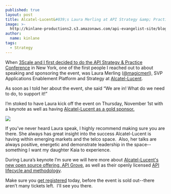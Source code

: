 ```yaml
---
published: true
layout: post
title: Alcatel-Lucent&#039;s Laura Merling at API Strategy &amp; Practice
image: >-
  http://kinlane-productions2.s3.amazonaws.com/api-evangelist-site/blog/laura-merling.jpeg
author:
  name: kinlane
tags:
  - Strategy
---
```

When [3Scale and I first decided to do the API Strategy & Practice Conference](/2012/10/20/the-right-partnership-for-the-api-strategy--practice-conference/) in New York, one of the first people I reached out to about speaking and sponsoring the event, was Laura Merling ([@magicmerl](https://twitter.com/magicmerl)), SVP Applications Enablement Platform and Strategy at [Alcatel-Lucent](https://www.alcatel-lucent.com/open-api-platform/).

As soon as I told her about the event, she said “We are in! What do we need to do, to support it!”

I’m stoked to have Laura kick off the event on Thursday, November 1st with a keynote as well as having [Alcatel-Lucent as a gold sponsor.](http://www.apistrategyconference.com/sponsors.php)

[![](https://s3.amazonaws.com/kinlane-productions2/events/api-strategy-practice-conference/sponsors/alcatel-lucent-logo.jpeg)](https://www.alcatel-lucent.com/open-api-platform/)

If you’ve never heard Laura speak, I highly recommend making sure you are there. She always has great insight into the success Alcatel-Lucent is having within emerging markets and the telco space.  Also, her talks are always positive, energetic and demonstrate leadership in the space--something I want my daughter Kaia to experience.

During Laura’s keynote I’m sure we will here more about [Alcatel-Lucent's new open source offering, API Grove](/2012/09/06/alcatel-lucent-open-sources-their-api-management-platform/), as well as their openly licensed [API lifecycle and methodology](http://techcrunch.com/2012/08/16/alcatel-lucent-creates-methodology-for-apis-and-makes-available-under-creative-commons/).

Make sure you [get registered](http://www.apistrategyconference.com/register.php) today, before the event is sold out--there aren’t many tickets left.  I'll see you there.